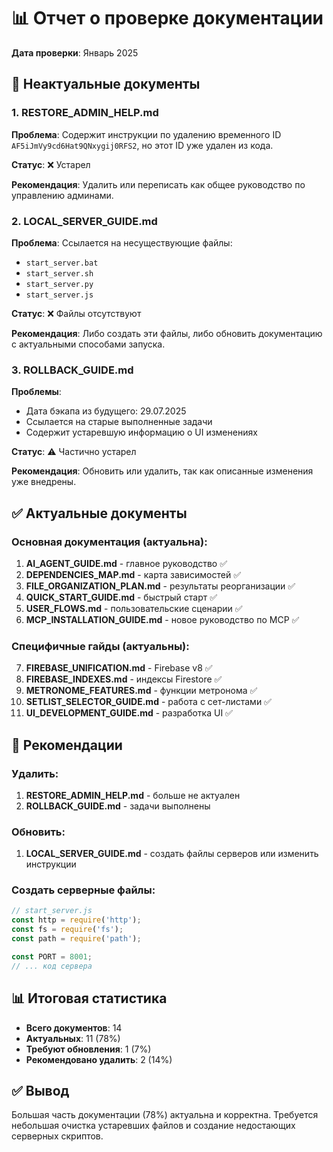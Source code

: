 # 📊 Отчет о проверке документации

**Дата проверки**: Январь 2025

## 🔴 Неактуальные документы

### 1. **RESTORE_ADMIN_HELP.md**
**Проблема**: Содержит инструкции по удалению временного ID `AF5iJmVy9cd6Hat9QNxygij0RFS2`, но этот ID уже удален из кода.

**Статус**: ❌ Устарел

**Рекомендация**: Удалить или переписать как общее руководство по управлению админами.

### 2. **LOCAL_SERVER_GUIDE.md**
**Проблема**: Ссылается на несуществующие файлы:
- `start_server.bat`
- `start_server.sh`
- `start_server.py`
- `start_server.js`

**Статус**: ❌ Файлы отсутствуют

**Рекомендация**: Либо создать эти файлы, либо обновить документацию с актуальными способами запуска.

### 3. **ROLLBACK_GUIDE.md**
**Проблемы**:
- Дата бэкапа из будущего: 29.07.2025
- Ссылается на старые выполненные задачи
- Содержит устаревшую информацию о UI изменениях

**Статус**: ⚠️ Частично устарел

**Рекомендация**: Обновить или удалить, так как описанные изменения уже внедрены.

## ✅ Актуальные документы

### Основная документация (актуальна):
1. **AI_AGENT_GUIDE.md** - главное руководство ✅
2. **DEPENDENCIES_MAP.md** - карта зависимостей ✅
3. **FILE_ORGANIZATION_PLAN.md** - результаты реорганизации ✅
4. **QUICK_START_GUIDE.md** - быстрый старт ✅
5. **USER_FLOWS.md** - пользовательские сценарии ✅
6. **MCP_INSTALLATION_GUIDE.md** - новое руководство по MCP ✅

### Специфичные гайды (актуальны):
7. **FIREBASE_UNIFICATION.md** - Firebase v8 ✅
8. **FIREBASE_INDEXES.md** - индексы Firestore ✅
9. **METRONOME_FEATURES.md** - функции метронома ✅
10. **SETLIST_SELECTOR_GUIDE.md** - работа с сет-листами ✅
11. **UI_DEVELOPMENT_GUIDE.md** - разработка UI ✅

## 🎯 Рекомендации

### Удалить:
1. **RESTORE_ADMIN_HELP.md** - больше не актуален
2. **ROLLBACK_GUIDE.md** - задачи выполнены

### Обновить:
1. **LOCAL_SERVER_GUIDE.md** - создать файлы серверов или изменить инструкции

### Создать серверные файлы:
```javascript
// start_server.js
const http = require('http');
const fs = require('fs');
const path = require('path');

const PORT = 8001;
// ... код сервера
```

## 📊 Итоговая статистика

- **Всего документов**: 14
- **Актуальных**: 11 (78%)
- **Требуют обновления**: 1 (7%)
- **Рекомендовано удалить**: 2 (14%)

## ✅ Вывод

Большая часть документации (78%) актуальна и корректна. Требуется небольшая очистка устаревших файлов и создание недостающих серверных скриптов.